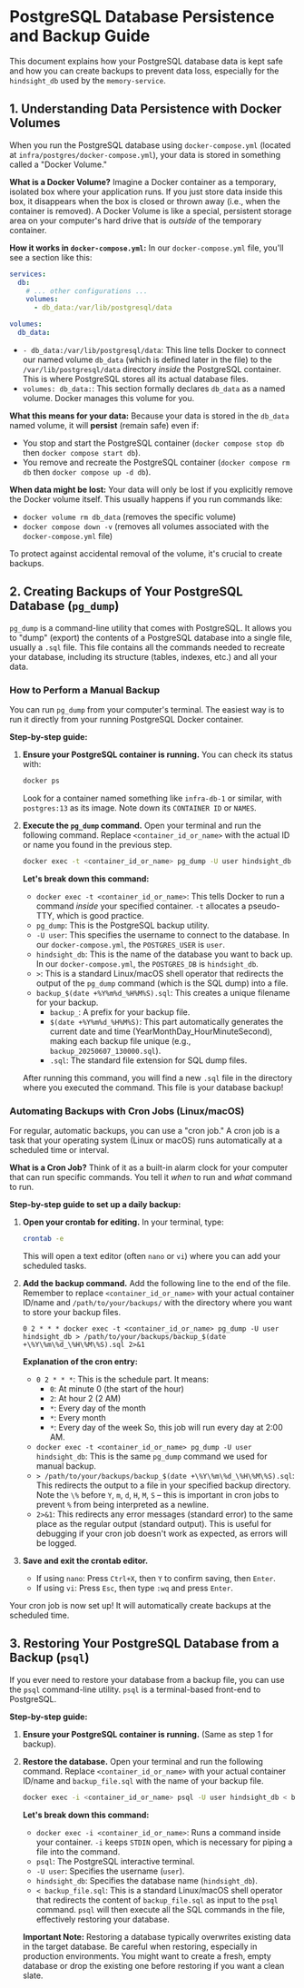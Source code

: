# PostgreSQL Database Persistence and Backup Guide

This document explains how your PostgreSQL database data is kept safe and how you can create backups to prevent data loss, especially for the `hindsight_db` used by the `memory-service`.

## 1. Understanding Data Persistence with Docker Volumes

When you run the PostgreSQL database using `docker-compose.yml` (located at `infra/postgres/docker-compose.yml`), your data is stored in something called a "Docker Volume."

**What is a Docker Volume?**
Imagine a Docker container as a temporary, isolated box where your application runs. If you just store data inside this box, it disappears when the box is closed or thrown away (i.e., when the container is removed). A Docker Volume is like a special, persistent storage area on your computer's hard drive that is *outside* of the temporary container.

**How it works in `docker-compose.yml`:**
In our `docker-compose.yml` file, you'll see a section like this:

```yaml
services:
  db:
    # ... other configurations ...
    volumes:
      - db_data:/var/lib/postgresql/data

volumes:
  db_data:
```

*   `- db_data:/var/lib/postgresql/data`: This line tells Docker to connect our named volume `db_data` (which is defined later in the file) to the `/var/lib/postgresql/data` directory *inside* the PostgreSQL container. This is where PostgreSQL stores all its actual database files.
*   `volumes: db_data:`: This section formally declares `db_data` as a named volume. Docker manages this volume for you.

**What this means for your data:**
Because your data is stored in the `db_data` named volume, it will **persist** (remain safe) even if:
*   You stop and start the PostgreSQL container (`docker compose stop db` then `docker compose start db`).
*   You remove and recreate the PostgreSQL container (`docker compose rm db` then `docker compose up -d db`).

**When data might be lost:**
Your data will only be lost if you explicitly remove the Docker volume itself. This usually happens if you run commands like:
*   `docker volume rm db_data` (removes the specific volume)
*   `docker compose down -v` (removes all volumes associated with the `docker-compose.yml` file)

To protect against accidental removal of the volume, it's crucial to create backups.

## 2. Creating Backups of Your PostgreSQL Database (`pg_dump`)

`pg_dump` is a command-line utility that comes with PostgreSQL. It allows you to "dump" (export) the contents of a PostgreSQL database into a single file, usually a `.sql` file. This file contains all the commands needed to recreate your database, including its structure (tables, indexes, etc.) and all your data.

### How to Perform a Manual Backup

You can run `pg_dump` from your computer's terminal. The easiest way is to run it directly from your running PostgreSQL Docker container.

**Step-by-step guide:**

1.  **Ensure your PostgreSQL container is running.** You can check its status with:
    ```bash
    docker ps
    ```
    Look for a container named something like `infra-db-1` or similar, with `postgres:13` as its image. Note down its `CONTAINER ID` or `NAMES`.

2.  **Execute the `pg_dump` command.**
    Open your terminal and run the following command. Replace `<container_id_or_name>` with the actual ID or name you found in the previous step.

    ```bash
    docker exec -t <container_id_or_name> pg_dump -U user hindsight_db > backup_$(date +%Y%m%d_%H%M%S).sql
    ```

    **Let's break down this command:**
    *   `docker exec -t <container_id_or_name>`: This tells Docker to run a command *inside* your specified container. `-t` allocates a pseudo-TTY, which is good practice.
    *   `pg_dump`: This is the PostgreSQL backup utility.
    *   `-U user`: This specifies the username to connect to the database. In our `docker-compose.yml`, the `POSTGRES_USER` is `user`.
    *   `hindsight_db`: This is the name of the database you want to back up. In our `docker-compose.yml`, the `POSTGRES_DB` is `hindsight_db`.
    *   `>`: This is a standard Linux/macOS shell operator that redirects the output of the `pg_dump` command (which is the SQL dump) into a file.
    *   `backup_$(date +%Y%m%d_%H%M%S).sql`: This creates a unique filename for your backup.
        *   `backup_`: A prefix for your backup file.
        *   `$(date +%Y%m%d_%H%M%S)`: This part automatically generates the current date and time (YearMonthDay_HourMinuteSecond), making each backup file unique (e.g., `backup_20250607_130000.sql`).
        *   `.sql`: The standard file extension for SQL dump files.

    After running this command, you will find a new `.sql` file in the directory where you executed the command. This file is your database backup!

### Automating Backups with Cron Jobs (Linux/macOS)

For regular, automatic backups, you can use a "cron job." A cron job is a task that your operating system (Linux or macOS) runs automatically at a scheduled time or interval.

**What is a Cron Job?**
Think of it as a built-in alarm clock for your computer that can run specific commands. You tell it *when* to run and *what* command to run.

**Step-by-step guide to set up a daily backup:**

1.  **Open your crontab for editing.**
    In your terminal, type:
    ```bash
    crontab -e
    ```
    This will open a text editor (often `nano` or `vi`) where you can add your scheduled tasks.

2.  **Add the backup command.**
    Add the following line to the end of the file. Remember to replace `<container_id_or_name>` with your actual container ID/name and `/path/to/your/backups/` with the directory where you want to store your backup files.

    ```cron
    0 2 * * * docker exec -t <container_id_or_name> pg_dump -U user hindsight_db > /path/to/your/backups/backup_$(date +\%Y\%m\%d_\%H\%M\%S).sql 2>&1
    ```

    **Explanation of the cron entry:**
    *   `0 2 * * *`: This is the schedule part. It means:
        *   `0`: At minute 0 (the start of the hour)
        *   `2`: At hour 2 (2 AM)
        *   `*`: Every day of the month
        *   `*`: Every month
        *   `*`: Every day of the week
        So, this job will run every day at 2:00 AM.
    *   `docker exec -t <container_id_or_name> pg_dump -U user hindsight_db`: This is the same `pg_dump` command we used for manual backup.
    *   `> /path/to/your/backups/backup_$(date +\%Y\%m\%d_\%H\%M\%S).sql`: This redirects the output to a file in your specified backup directory. Note the `\%` before `Y`, `m`, `d`, `H`, `M`, `S` – this is important in cron jobs to prevent `%` from being interpreted as a newline.
    *   `2>&1`: This redirects any error messages (standard error) to the same place as the regular output (standard output). This is useful for debugging if your cron job doesn't work as expected, as errors will be logged.

3.  **Save and exit the crontab editor.**
    *   If using `nano`: Press `Ctrl+X`, then `Y` to confirm saving, then `Enter`.
    *   If using `vi`: Press `Esc`, then type `:wq` and press `Enter`.

Your cron job is now set up! It will automatically create backups at the scheduled time.

## 3. Restoring Your PostgreSQL Database from a Backup (`psql`)

If you ever need to restore your database from a backup file, you can use the `psql` command-line utility. `psql` is a terminal-based front-end to PostgreSQL.

**Step-by-step guide:**

1.  **Ensure your PostgreSQL container is running.** (Same as step 1 for backup).

2.  **Restore the database.**
    Open your terminal and run the following command. Replace `<container_id_or_name>` with your actual container ID/name and `backup_file.sql` with the name of your backup file.

    ```bash
    docker exec -i <container_id_or_name> psql -U user hindsight_db < backup_file.sql
    ```

    **Let's break down this command:**
    *   `docker exec -i <container_id_or_name>`: Runs a command inside your container. `-i` keeps `STDIN` open, which is necessary for piping a file into the command.
    *   `psql`: The PostgreSQL interactive terminal.
    *   `-U user`: Specifies the username (`user`).
    *   `hindsight_db`: Specifies the database name (`hindsight_db`).
    *   `< backup_file.sql`: This is a standard Linux/macOS shell operator that redirects the content of `backup_file.sql` as input to the `psql` command. `psql` will then execute all the SQL commands in the file, effectively restoring your database.

    **Important Note:** Restoring a database typically overwrites existing data in the target database. Be careful when restoring, especially in production environments. You might want to create a fresh, empty database or drop the existing one before restoring if you want a clean slate.
